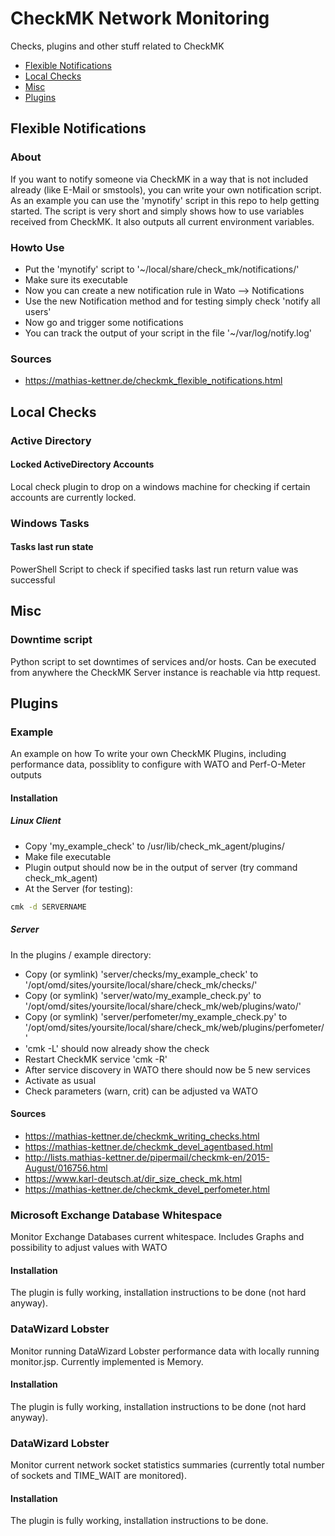 # CheckMK Network Monitoring

Checks, plugins and other stuff related to CheckMK

- [Flexible Notifications](#flexible-notifications)
- [Local Checks](#local-checks)
- [Misc](#misc)
- [Plugins](#plugins)

## Flexible Notifications

### About

If you want to notify someone via CheckMK in a way that is not included already
(like E-Mail or smstools), you can write your own notification script. As an
example you can use the 'mynotify' script in this repo to help getting started.
The script is very short and simply shows how to use variables received from 
CheckMK. It also outputs all current environment variables.

### Howto Use

* Put the 'mynotify' script to '~/local/share/check_mk/notifications/'
* Make sure its executable
* Now you can create a new notification rule in Wato --> Notifications
* Use the new Notification method and for testing simply check 'notify all users'
* Now go and trigger some notifications
* You can track the output of your script in the file '~/var/log/notify.log'

### Sources

* https://mathias-kettner.de/checkmk_flexible_notifications.html

## Local Checks

### Active Directory

#### Locked ActiveDirectory Accounts

Local check plugin to drop on a windows machine for checking if certain accounts
are currently locked.

### Windows Tasks

#### Tasks last run state

PowerShell Script to check if specified tasks last run return value was successful

## Misc

### Downtime script

Python script to set downtimes of services and/or hosts. Can be executed from
anywhere the CheckMK Server instance is reachable via http request.

## Plugins

### Example

An example on how To write your own CheckMK Plugins, including performance data, possiblity to
configure with WATO and Perf-O-Meter outputs

#### Installation

##### Linux Client

* Copy 'my_example_check' to /usr/lib/check_mk_agent/plugins/
* Make file executable
* Plugin output should now be in the output of server (try command check_mk_agent)
* At the Server (for testing):

```bash
cmk -d SERVERNAME
```

##### Server

In the plugins / example directory:

* Copy (or symlink) 'server/checks/my_example_check' to '/opt/omd/sites/yoursite/local/share/check_mk/checks/'
* Copy (or symlink) 'server/wato/my_example_check.py' to '/opt/omd/sites/yoursite/local/share/check_mk/web/plugins/wato/'
* Copy (or symlink) 'server/perfometer/my_example_check.py' to '/opt/omd/sites/yoursite/local/share/check_mk/web/plugins/perfometer/'
* 'cmk -L' should now already show the check
* Restart CheckMK service 'cmk -R'
* After service discovery in WATO there should now be 5 new services
* Activate as usual
* Check parameters (warn, crit) can be adjusted va WATO

#### Sources

* https://mathias-kettner.de/checkmk_writing_checks.html
* https://mathias-kettner.de/checkmk_devel_agentbased.html
* http://lists.mathias-kettner.de/pipermail/checkmk-en/2015-August/016756.html
* https://www.karl-deutsch.at/dir_size_check_mk.html
* https://mathias-kettner.de/checkmk_devel_perfometer.html

### Microsoft Exchange Database Whitespace

Monitor Exchange Databases current whitespace. Includes Graphs and possibility to adjust values with WATO

#### Installation

The plugin is fully working, installation instructions to be done (not hard anyway).

### DataWizard Lobster

Monitor running DataWizard Lobster performance data with locally running monitor.jsp. Currently implemented is Memory.

#### Installation

The plugin is fully working, installation instructions to be done (not hard anyway).

### DataWizard Lobster

Monitor current network socket statistics summaries (currently total number of sockets and TIME_WAIT are monitored).

#### Installation

The plugin is fully working, installation instructions to be done.

